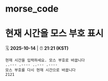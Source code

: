 # morse_code
# 현재 시간을 모스 부호 표시
<!-- MORSE_TIME_START -->
🗓️ **2025-10-14** | ⏰ **21:21 (KST)**

```
현재 시간을 입력하세요. 모스 부호로 바꿉니다
..--- .---- ..--- .----
모스 부호를 다시 현재 시간으로 바꿉니다
2121
```
<!-- MORSE_TIME_END -->
